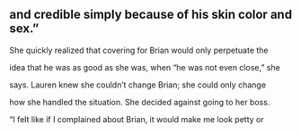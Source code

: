 ## and credible simply because of his skin color and sex.”

She quickly realized that covering for Brian would only perpetuate the

idea that he was as good as she was, when “he was not even close,” she

says. Lauren knew she couldn’t change Brian; she could only change

how she handled the situation. She decided against going to her boss.

“I felt like if I complained about Brian, it would make me look petty or